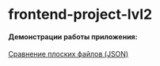 # frontend-project-lvl2

#### Демонстрации работы приложения:

<a href = https://asciinema.org/a/7K9qyeIlZYMF8SWvTJVwvKbuR>Сравнение плоских файлов (JSON)</a>

